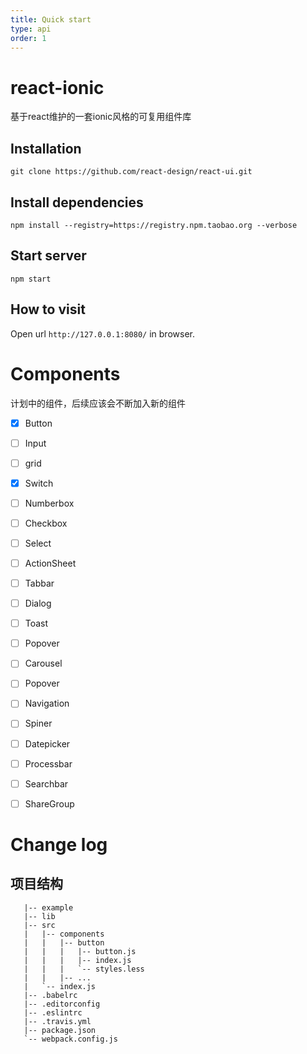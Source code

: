 ```yaml
---
title: Quick start
type: api
order: 1
---
```


# react-ionic
基于react维护的一套ionic风格的可复用组件库


## Installation

```
git clone https://github.com/react-design/react-ui.git
```

## Install dependencies

```
npm install --registry=https://registry.npm.taobao.org --verbose
```

## Start server

```
npm start
```

## How to visit

Open url `http://127.0.0.1:8080/` in browser.


# Components
计划中的组件，后续应该会不断加入新的组件

 - [x] Button
 - [ ] Input
 - [ ] grid
 - [x] Switch
 - [ ] Numberbox
 - [ ] Checkbox
 - [ ] Select
 - [ ] ActionSheet
 - [ ] Tabbar
 - [ ] Dialog
 - [ ] Toast
 - [ ] Popover
 - [ ] Carousel
 - [ ] Popover
 - [ ] Navigation
 - [ ] Spiner
 - [ ] Datepicker
 - [ ] Processbar
 - [ ] Searchbar
 - [ ] ShareGroup


# Change log


## 项目结构
```react-ui
   |-- example  
   |-- lib
   |-- src  
   |   |-- components  
   |   |   |-- button
   |   |   |   |-- button.js
   |   |   |   |-- index.js
   |   |   |   `-- styles.less
   |   |   |-- ...  
   |   `-- index.js
   |-- .babelrc
   |-- .editorconfig
   |-- .eslintrc
   |-- .travis.yml
   |-- package.json
   `-- webpack.config.js
```
